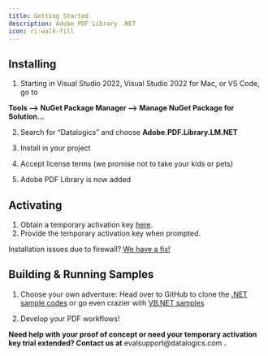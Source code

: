 ```yaml
---
title: Getting Started
description: Adobe PDF Library .NET
icon: ri:walk-fill
---
```


## **Installing**

1. Starting in Visual Studio 2022, Visual Studio 2022 for Mac, or VS Code, go to

**Tools --> NuGet Package Manager --> Manage NuGet Package for Solution...**

2. Search for “Datalogics” and choose **Adobe.PDF.Library.LM.NET**

3) Install in your project

4. Accept license terms (we promise not to take your kids or pets)

5) Adobe PDF Library is now added

## **Activating**

1. Obtain a temporary activation key [here](https://www.datalogics.com/pdf-sdk-free-trial).
2. Provide the temporary activation key when prompted.

Installation issues due to firewall? [We have a fix!](/adobe-pdf-library/dot-net/firewall-issues)

## **Building & Running Samples**

1. Choose your own adventure: Head over to GitHub to clone the [.NET sample codes](https://github.com/datalogics/apdfl-csharp-dotnet-samples) or go even crazier with [VB.NET samples](https://github.com/datalogics/apdfl-vb-dotnet-samples)

2) Develop your PDF workflows!

**Need help with your proof of concept or need your temporary activation key trial extended? Contact us at** evalsupport\@datalogics.com **.**
